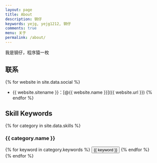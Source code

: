 ```yaml
---
layout: page
title: About
description: 钢仔
keywords: yejg, yejg1212, 钢仔
comments: true
menu: 关于
permalink: /about/
---
```


我是钢仔，程序猿一枚

## 联系

{% for website in site.data.social %}
* {{ website.sitename }}：[@{{ website.name }}]({{ website.url }})
{% endfor %}

## Skill Keywords

{% for category in site.data.skills %}
### {{ category.name }}
<div class="btn-inline">
{% for keyword in category.keywords %}
<button class="btn btn-outline" type="button">{{ keyword }}</button>
{% endfor %}
</div>
{% endfor %}
